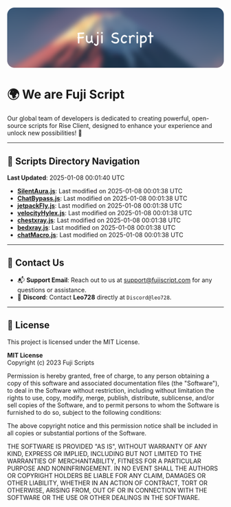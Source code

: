 ![Banner](.github/b.webp)

# 🌍 **We are Fuji Script**

Our global team of developers is dedicated to creating powerful, open-source scripts for Rise Client, designed to enhance your experience and unlock new possibilities! 🌟

---
<!-- SCRIPTS_NAVIGATION_START -->
## 📂 **Scripts Directory Navigation**

**Last Updated**: 2025-01-08 00:01:40 UTC

- **[SilentAura.js](scripts/SilentAura.js)**: Last modified on 2025-01-08 00:01:38 UTC
- **[ChatBypass.js](scripts/ChatBypass.js)**: Last modified on 2025-01-08 00:01:38 UTC
- **[jetpackFly.js](scripts/jetpackFly.js)**: Last modified on 2025-01-08 00:01:38 UTC
- **[velocityHylex.js](scripts/velocityHylex.js)**: Last modified on 2025-01-08 00:01:38 UTC
- **[chestxray.js](scripts/chestxray.js)**: Last modified on 2025-01-08 00:01:38 UTC
- **[bedxray.js](scripts/bedxray.js)**: Last modified on 2025-01-08 00:01:38 UTC
- **[chatMacro.js](scripts/chatMacro.js)**: Last modified on 2025-01-08 00:01:38 UTC

<!-- SCRIPTS_NAVIGATION_END -->

---

## 💬 **Contact Us**  
- 📬 **Support Email**: Reach out to us at [support@fujiscript.com](mailto:support@fujiscript.com) for any questions or assistance.  
- 💬 **Discord**: Contact **Leo728** directly at `Discord@leo728`.

---

## 📜 **License**

This project is licensed under the MIT License.  

**MIT License**  
Copyright (c) 2023 Fuji Scripts  

Permission is hereby granted, free of charge, to any person obtaining a copy of this software and associated documentation files (the "Software"), to deal in the Software without restriction, including without limitation the rights to use, copy, modify, merge, publish, distribute, sublicense, and/or sell copies of the Software, and to permit persons to whom the Software is furnished to do so, subject to the following conditions:  

The above copyright notice and this permission notice shall be included in all copies or substantial portions of the Software.  

THE SOFTWARE IS PROVIDED "AS IS", WITHOUT WARRANTY OF ANY KIND, EXPRESS OR IMPLIED, INCLUDING BUT NOT LIMITED TO THE WARRANTIES OF MERCHANTABILITY, FITNESS FOR A PARTICULAR PURPOSE AND NONINFRINGEMENT. IN NO EVENT SHALL THE AUTHORS OR COPYRIGHT HOLDERS BE LIABLE FOR ANY CLAIM, DAMAGES OR OTHER LIABILITY, WHETHER IN AN ACTION OF CONTRACT, TORT OR OTHERWISE, ARISING FROM, OUT OF OR IN CONNECTION WITH THE SOFTWARE OR THE USE OR OTHER DEALINGS IN THE SOFTWARE.  
